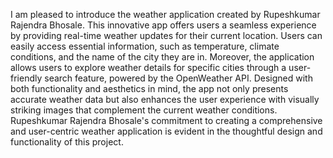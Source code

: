 I am pleased to introduce the weather application created by Rupeshkumar Rajendra Bhosale. This innovative app offers users a seamless experience by providing real-time weather updates for their current location. 
Users can easily access essential information, such as temperature, climate conditions, and the name of the city they are in. Moreover, the application allows users to explore weather details for specific cities through a 
user-friendly search feature, powered by the OpenWeather API.
Designed with both functionality and aesthetics in mind, the app not only presents accurate weather data but also enhances the user experience with visually striking images that complement the current weather conditions. Rupeshkumar Rajendra Bhosale's commitment to creating a comprehensive and user-centric weather application is evident in the thoughtful design and functionality of this project.
